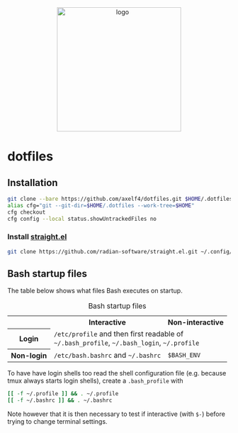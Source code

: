 <div align="center">
	<img alt="logo" src="../extra/logo.svg" height="280">
</div>

# dotfiles

## Installation

```sh
git clone --bare https://github.com/axelf4/dotfiles.git $HOME/.dotfiles
alias cfg="git --git-dir=$HOME/.dotfiles --work-tree=$HOME"
cfg checkout
cfg config --local status.showUntrackedFiles no
```

### Install [straight.el]

```sh
git clone https://github.com/radian-software/straight.el.git ~/.config/emacs/straight/repos/straight.el
```

## Bash startup files

The table below shows what files Bash executes on startup.

<table>
	<caption>Bash startup files</caption>
	<tr>
		<td></td>
		<th scope="col">Interactive</th>
		<th scope="col">Non-interactive</th>
	</tr>
	<tr>
		<th scope="row">Login</th>
		<td colspan="2"><code>/etc/profile</code> and then first readable of<br><code>~/.bash_profile</code>, <code>~/.bash_login</code>, <code>~/.profile</code></td>
	</tr>
	<tr>
		<th scope="row">Non-login</th>
		<td><code>/etc/bash.bashrc</code> and <code>~/.bashrc</code></td>
		<td><code>$BASH_ENV</code></td>
	</tr>
</table>

To have have login shells too read the shell configuration file
(e.g. because tmux always starts login shells),
create a `.bash_profile` with
```bash
[[ -f ~/.profile ]] && . ~/.profile
[[ -f ~/.bashrc ]] && . ~/.bashrc
```
Note however that it is then necessary to test if interactive (with `$-`)
before trying to change terminal settings.

[straight.el]: https://github.com/raxod502/straight.el
